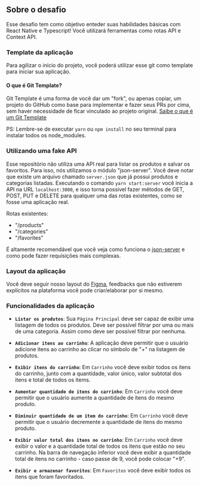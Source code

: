 ## Sobre o desafio

Esse desafio tem como objetivo enteder suas habilidades básicas com React Native e Typescript! Você utilizará ferramentas como rotas API e Context API.

### Template da aplicação
Para agilizar o início do projeto, você poderá utilizar esse git como template para iniciar sua aplicação.

#### O que é Git Template?
Git Template é uma forma de você dar um "fork", ou apenas copiar, um projeto do GitHub como base para implementar e fazer seus PRs por cima, sem haver necessidade de ficar vinculado ao projeto original. [Saibe o que é um Git Template](https://youtu.be/aYYNXK9tt8Y)

PS: Lembre-se de executar `yarn` ou `npm install` no seu terminal para instalar todos os node_modules.

### Utilizando uma fake API

Esse repositório não utiliza uma API real para listar os produtos e salvar os favoritos. Para isso, nós utilizamos o módulo "json-server". Você deve notar que existe um arquivo chamado `server.json` que já possui produtos e categorias listadas. Executando o comando `yarn start:server` você inicia a API na URL `localhost:3000`, e isso torna possível fazer métodos de GET, POST, PUT e DELETE para qualquer uma das rotas existentes, como se fosse uma aplicação real.

Rotas existentes:

- "/products"
- "/categories"
- "/favorites"

É altamente recomendável que você veja como funciona o [json-server](https://github.com/typicode/json-server) e como pode fazer requisições mais complexas.

### Layout da aplicação

Você deve seguir nosso layout do [Figma](https://www.figma.com/file/9bbq084YJeAYIAv56BtwYf/QuarkShop?node-id=0%3A1), feedbacks que não estiverem explícitos na plataforma você pode criar/elaborar por si mesmo.

### Funcionalidades da aplicação

- **`Listar os produtos`**: Sua `Página Principal` deve ser capaz de exibir uma listagem de todos os produtos. Deve ser possível filtrar por uma ou mais de uma categoria. Assim como deve ser possível filtrar por nenhuma.

- **`Adicionar itens ao carrinho`**: A aplicação deve permitir que o usuário adicione itens ao carrinho ao clicar no símbolo de "+" na listagem de produtos.

- **`Exibir itens do carrinho`**: Em `Carrinho` você deve exibir todos os itens do carrinho, junto com a quantidade, valor único, valor subtotal dos itens e total de todos os items.

- **`Aumentar quantidade de itens do carrinho`**: Em `Carrinho` você deve permitir que o usuário aumente a quantidade de itens do mesmo produto.

- **`Diminuir quantidade de um item do carrinho`**: Em `Carrinho` você deve permitir que o usuário decremente a quantidade de itens do mesmo produto.

- **`Exibir valor total dos itens no carrinho`**: Em `Carrinho` você deve exibir o valor e a quantidade total de todos os itens que estão no seu carrinho. Na barra de navegação inferior você deve exibir a quantidade total de itens no carrinho - caso passe de 9, você pode colocar "+9".

- **`Exibir e armazenar favoritos`**: Em `Favoritos` você deve exibir todos os itens que foram favoritados.
